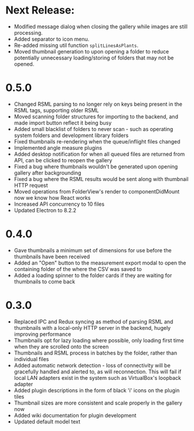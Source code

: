 # Next Release:
- Modified message dialog when closing the gallery while images are still processing.
- Added separator to icon menu.
- Re-added missing util function `splitLinesAsPlants`.
- Moved thumbnail generation to upon opening a folder to reduce potentially unnecessary loading/storing of folders that may not be opened.

# 0.5.0

- Changed RSML parsing to no longer rely on keys being present in the RSML tags, supporting older RSML
- Moved scanning folder structures for importing to the backend, and made import button reflect it being busy
- Added small blacklist of folders to never scan - such as operating system folders and development library folders
- Fixed thumbnails re-rendering when the queue/inflight files changed
- Implemented angle measure plugins
- Added desktop notification for when all queued files are returned from API, can be clicked to reopen the gallery
- Fixed a bug where thumbnails wouldn't be generated upon opening gallery after backgrounding
- Fixed a bug where the RSML results would be sent along with thumbnail HTTP request
- Moved operations from FolderView's render to componentDidMount now we know how React works
- Increased API concurrency to 10 files
- Updated Electron to 8.2.2

# 0.4.0

- Gave thumbnails a minimum set of dimensions for use before the thumbnails have been received
- Added an "Open" button to the measurement export modal to open the containing folder of the where the CSV was saved to
- Added a loading spinner to the folder cards if they are waiting for thumbnails to come back

# 0.3.0

- Replaced IPC and Redux syncing as method of parsing RSML and thumbnails with a local-only HTTP server in the backend, hugely improving performance
- Thumbnails opt for lazy loading where possible, only loading first time when they are scrolled onto the screen
- Thumbnails and RSML process in batches by the folder, rather than individual files
- Added automatic network detection - loss of connectivity will be gracefully handled and alerted to, as will reconnection. This will fail if local LAN adapters exist in the system such as VirtualBox's loopback adapter
- Added plugin descriptions in the form of black 'i' icons on the plugin tiles
- Thumbnail sizes are more consistent and scale properly in the gallery now
- Added wiki documentation for plugin development
- Updated default model text
